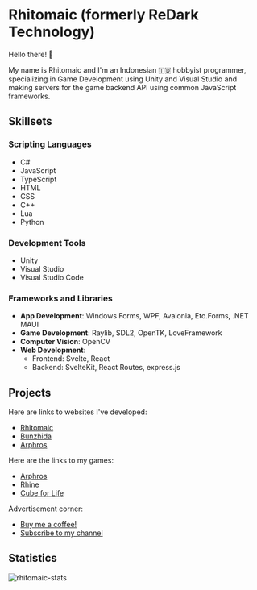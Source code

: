 # Rhitomaic (formerly ReDark Technology)
 Hello there! 👋
 
 My name is Rhitomaic and I'm an Indonesian 🇮🇩 hobbyist programmer, specializing in Game Development using Unity and Visual Studio and making servers for the game backend API using common JavaScript frameworks.

## Skillsets
### Scripting Languages
- C#
- JavaScript
- TypeScript
- HTML
- CSS
- C++
- Lua
- Python

### Development Tools
- Unity
- Visual Studio
- Visual Studio Code

### Frameworks and Libraries
- **App Development**: Windows Forms, WPF, Avalonia, Eto.Forms, .NET MAUI
- **Game Development**: Raylib, SDL2, OpenTK, LoveFramework
- **Computer Vision**: OpenCV
- **Web Development**:
  - Frontend: Svelte, React
  - Backend: SvelteKit, React Routes, express.js

## Projects
 Here are links to websites I've developed:
 - [Rhitomaic](https://rhitomaic.vercel.app/)
 - [Bunzhida](https://bunzhida.vercel.app/)
 - [Arphros](https://arphros.kjn.in.th/)

 Here are the links to my games:
 - [Arphros](https://arphros.kjn.in.th/)
 - [Rhine](https://gamejolt.com/games/rhine/801760)
 - [Cube for Life](https://redark-technology.itch.io/cubeforlife)
 
 Advertisement corner:
 - [Buy me a coffee!](https://ko-fi.com/bunzhizendi)
 - [Subscribe to my channel](https://www.youtube.com/@rhitomaic)

## Statistics
![rhitomaic-stats](https://github-readme-stats.vercel.app/api?username=ReDarkTechnology&show_icons=true&theme=gotham)

